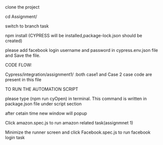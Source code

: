 clone the project

cd Assignment/

switch to branch task

npm install (CYPRESS will be installed,package-lock.json should be created)

please add facebook login username and password in cypress.env.json file and Save the file.

CODE FLOW:

Cypress/integration/assignment1/ :both case1 and Case 2 case code are present in this file

TO RUN THE AUTOMATION SCRIPT

please type (npm run cyOpen) in terminal. This command is written in package.json file under script section

after cetain time new window will popup

Click amazon.spec.js to run amazon related task(assignmnet 1)

Minimize the runner screen and click Facebook.spec.js to run facebook login task
